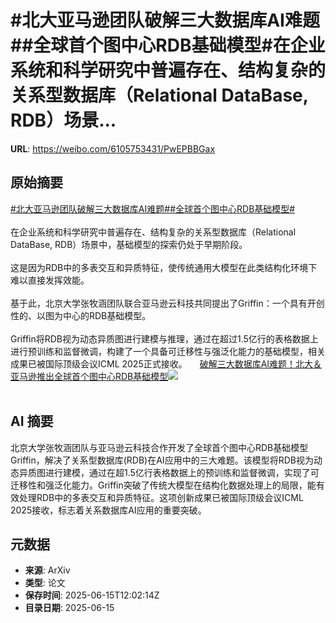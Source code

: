 # #北大亚马逊团队破解三大数据库AI难题##全球首个图中心RDB基础模型#在企业系统和科学研究中普遍存在、结构复杂的关系型数据库（Relational DataBase, RDB）场景...

**URL**: https://weibo.com/6105753431/PwEPBBGax

## 原始摘要

<a href="https://m.weibo.cn/search?containerid=231522type%3D1%26t%3D10%26q%3D%23%E5%8C%97%E5%A4%A7%E4%BA%9A%E9%A9%AC%E9%80%8A%E5%9B%A2%E9%98%9F%E7%A0%B4%E8%A7%A3%E4%B8%89%E5%A4%A7%E6%95%B0%E6%8D%AE%E5%BA%93AI%E9%9A%BE%E9%A2%98%23&amp;extparam=%23%E5%8C%97%E5%A4%A7%E4%BA%9A%E9%A9%AC%E9%80%8A%E5%9B%A2%E9%98%9F%E7%A0%B4%E8%A7%A3%E4%B8%89%E5%A4%A7%E6%95%B0%E6%8D%AE%E5%BA%93AI%E9%9A%BE%E9%A2%98%23" data-hide=""><span class="surl-text">#北大亚马逊团队破解三大数据库AI难题#</span></a><a href="https://m.weibo.cn/search?containerid=231522type%3D1%26t%3D10%26q%3D%23%E5%85%A8%E7%90%83%E9%A6%96%E4%B8%AA%E5%9B%BE%E4%B8%AD%E5%BF%83RDB%E5%9F%BA%E7%A1%80%E6%A8%A1%E5%9E%8B%23&amp;extparam=%23%E5%85%A8%E7%90%83%E9%A6%96%E4%B8%AA%E5%9B%BE%E4%B8%AD%E5%BF%83RDB%E5%9F%BA%E7%A1%80%E6%A8%A1%E5%9E%8B%23" data-hide=""><span class="surl-text">#全球首个图中心RDB基础模型#</span></a><br><br>在企业系统和科学研究中普遍存在、结构复杂的关系型数据库（Relational DataBase, RDB）场景中，基础模型的探索仍处于早期阶段。<br><br>这是因为RDB中的多表交互和异质特征，使传统通用大模型在此类结构化环境下难以直接发挥效能。<br><br>基于此，北京大学张牧涵团队联合亚马逊云科技共同提出了Griffin：一个具有开创性的、以图为中心的RDB基础模型。<br><br>Griffin将RDB视为动态异质图进行建模与推理，通过在超过1.5亿行的表格数据上进行预训练和监督微调，构建了一个具备可迁移性与强泛化能力的基础模型，相关成果已被国际顶级会议ICML 2025正式接收。 <a href="https://weibo.com/ttarticle/p/show?id=2309405177834557014245" data-hide=""><span class="url-icon"><img style="width: 1rem;height: 1rem" src="https://h5.sinaimg.cn/upload/2015/09/25/3/timeline_card_small_article_default.png" referrerpolicy="no-referrer"></span><span class="surl-text">破解三大数据库AI难题！北大＆亚马逊推出全球首个图中心RDB基础模型</span></a><img style="" src="https://tvax1.sinaimg.cn/large/006Fd7o3ly1i2g35u7pc7j30k80bd759.jpg" referrerpolicy="no-referrer"><br><br>

## AI 摘要

北京大学张牧涵团队与亚马逊云科技合作开发了全球首个图中心RDB基础模型Griffin，解决了关系型数据库(RDB)在AI应用中的三大难题。该模型将RDB视为动态异质图进行建模，通过在超1.5亿行表格数据上的预训练和监督微调，实现了可迁移性和强泛化能力。Griffin突破了传统大模型在结构化数据处理上的局限，能有效处理RDB中的多表交互和异质特征。这项创新成果已被国际顶级会议ICML 2025接收，标志着关系数据库AI应用的重要突破。

## 元数据

- **来源**: ArXiv
- **类型**: 论文
- **保存时间**: 2025-06-15T12:02:14Z
- **目录日期**: 2025-06-15
